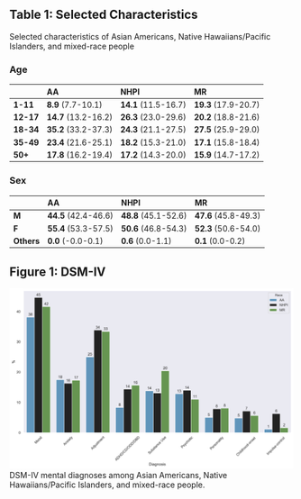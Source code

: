 
## Table 1: Selected Characteristics
Selected characteristics of Asian Americans, Native Hawaiians/Pacific Islanders, and mixed-race people
### Age
|       | AA                   | NHPI                 | **M**R                   |
|:------|:---------------------|:---------------------|:---------------------|
| **1-11**  | **8.9** (7.7-10.1)   | **14.1** (11.5-16.7) | **19.3** (17.9-20.7) |
| **12-17** | **14.7** (13.2-16.2) | **26.3** (23.0-29.6) | **20.2** (18.8-21.6) |
| **18-34** | **35.2** (33.2-37.3) | **24.3** (21.1-27.5) | **27.5** (25.9-29.0) |
| **35-49** | **23.4** (21.6-25.1) | **18.2** (15.3-21.0) | **17.1** (15.8-18.4) |
| **50+**   | **17.8** (16.2-19.4) | **17.2** (14.3-20.0) | **15.9** (14.7-17.2) |

### Sex 
|        | AA                   | NHPI                 | **M**R                   |
|:-------|:---------------------|:---------------------|:---------------------|
| **M**      | **44.5** (42.4-46.6) | **48.8** (45.1-52.6) | **47.6** (45.8-49.3) |
| **F**      | **55.4** (53.3-57.5) | **50.6** (46.8-54.3) | **52.3** (50.6-54.0) |
| **Others** | **0.0** (-0.0-0.1)   | **0.6** (0.0-1.1)    | **0.1** (0.0-0.2)    |
## Figure 1: DSM-IV
![image](figure1.png)
DSM-IV mental diagnoses among Asian Americans, Native Hawaiians/Pacific Islanders, and mixed-race people.
